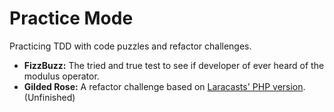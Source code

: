 # Practice Mode

Practicing TDD with code puzzles and refactor challenges.

- **FizzBuzz:** The tried and true test to see if developer of ever heard of the modulus operator.
- **Gilded Rose:** A refactor challenge based on [Laracasts' PHP version](https://github.com/laracasts/Gilded-Rose-Kata-in-PHP). (Unfinished)
